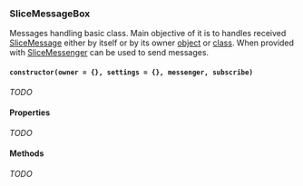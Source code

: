 ### SliceMessageBox

Messages handling basic class. Main objective of it is to handles received [SliceMessage](SliceMessage.markdown) either by itself or by its owner [object](https://developer.mozilla.org/docs/Web/JavaScript/Reference/Global_Objects/Object) or [class](https://developer.mozilla.org/docs/Web/JavaScript/Reference/Statements/class). When provided with [SliceMessenger](SliceMessenger.markdown) can be used to send messages.

#### `constructor(owner = {}, settings = {}, messenger, subscribe)`

_TODO_

#### Properties

_TODO_

#### Methods

_TODO_